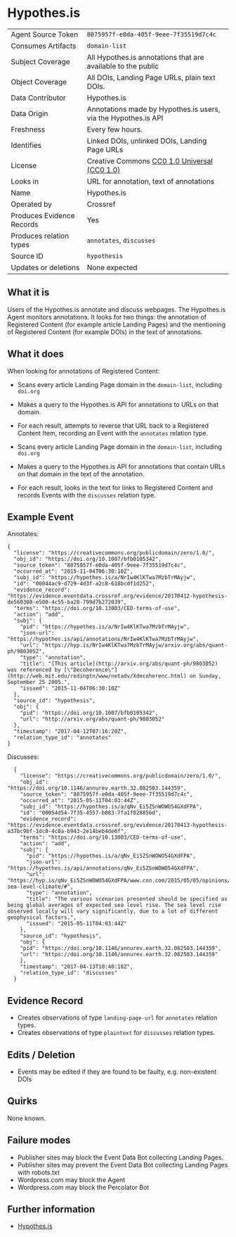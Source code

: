 # Hypothes.is

|  |  |
|---------------------------|----------------------------------------|
| Agent Source Token        | `8075957f-e0da-405f-9eee-7f35519d7c4c` |
| Consumes Artifacts        | `domain-list` |
| Subject Coverage          | All Hypothes.is annotations that are available to the public |
| Object Coverage           | All DOIs, Landing Page URLs, plain text DOIs. |
| Data Contributor          | Hypothes.is |
| Data Origin               | Annotations made by Hypothes.is users, via the Hypothes.is API |
| Freshness                 | Every few hours. |
| Identifies                | Linked DOIs, unlinked DOIs, Landing Page URLs |
| License                   | Creative Commons [CC0 1.0 Universal (CC0 1.0)](https://creativecommons.org/publicdomain/zero/1.0/) |
| Looks in                  | URL for annotation, text of annotations |
| Name                      | Hypothes.is |
| Operated by               | Crossref |
| Produces Evidence Records | Yes |
| Produces relation types   | `annotates`, `discusses` |
| Source ID                 | `hypothesis` |
| Updates or deletions      | None expected |

## What it is

Users of the Hypothes.is annotate and discuss webpages. The Hypothes.is Agent monitors annotations. It looks for two things: the annotation of Registered Content (for example article Landing Pages) and the mentioning of Registered Content (for example DOIs) in the text of annotations.

## What it does

When looking for annotations of Registered Content:

 - Scans every article Landing Page domain in the `domain-list`, including `doi.org`
 - Makes a query to the Hypothes.is API for annotations to URLs on that domain.
 - For each result, attempts to reverse that URL back to a Registered Content Item, recording an Event with the `annotates` relation type.

 - Scans every article Landing Page domain in the `domain-list`, including `doi.org`
 - Makes a query to the Hypothes.is API for annotations that contain URLs on that domain in the text of the annotation.
 - For each result, looks in the text for links to Registered Content and records Events with the `discusses` relation type.

## Example Event

Annotates:

    {
      "license": "https://creativecommons.org/publicdomain/zero/1.0/",
      "obj_id": "https://doi.org/10.1007/bfb0105342",
      "source_token": "8075957f-e0da-405f-9eee-7f35519d7c4c",
      "occurred_at": "2015-11-04T06:30:10Z",
      "subj_id": "https://hypothes.is/a/NrIw4KlKTwa7MzbTrMAyjw",
      "id": "00044ac9-d729-4d3f-a2c8-618bcdf1d252",
      "evidence_record": "https://evidence.eventdata.crossref.org/evidence/20170412-hypothesis-de560308-e500-4c55-ba28-799d7b272039",
      "terms": "https://doi.org/10.13003/CED-terms-of-use",
      "action": "add",
      "subj": {
        "pid": "https://hypothes.is/a/NrIw4KlKTwa7MzbTrMAyjw",
        "json-url": "https://hypothes.is/api/annotations/NrIw4KlKTwa7MzbTrMAyjw",
        "url": "https://hyp.is/NrIw4KlKTwa7MzbTrMAyjw/arxiv.org/abs/quant-ph/9803052",
        "type": "annotation",
        "title": "[This article](http://arxiv.org/abs/quant-ph/9803052) was referenced by [\"Decoherence\"](http://web.mit.edu/redingtn/www/netadv/Xdecoherenc.html) on Sunday, September 25 2005.",
        "issued": "2015-11-04T06:30:10Z"
      },
      "source_id": "hypothesis",
      "obj": {
        "pid": "https://doi.org/10.1007/bfb0105342",
        "url": "http://arxiv.org/abs/quant-ph/9803052"
      },
      "timestamp": "2017-04-12T07:16:20Z",
      "relation_type_id": "annotates"
    }

Discusses:

      {
        "license": "https://creativecommons.org/publicdomain/zero/1.0/",
        "obj_id": "https://doi.org/10.1146/annurev.earth.32.082503.144359",
        "source_token": "8075957f-e0da-405f-9eee-7f35519d7c4c",
        "occurred_at": "2015-05-11T04:03:44Z",
        "subj_id": "https://hypothes.is/a/qNv_Ei5ZSnWOWO54GXdFPA",
        "id": "00054d54-7f35-4557-b083-7fa1f028856d",
        "evidence_record": "https://evidence.eventdata.crossref.org/evidence/20170413-hypothesis-a37bc9bf-1dc0-4c8a-b943-2e14beb4de6f",
        "terms": "https://doi.org/10.13003/CED-terms-of-use",
        "action": "add",
        "subj": {
          "pid": "https://hypothes.is/a/qNv_Ei5ZSnWOWO54GXdFPA",
          "json-url": "https://hypothes.is/api/annotations/qNv_Ei5ZSnWOWO54GXdFPA",
          "url": "https://hyp.is/qNv_Ei5ZSnWOWO54GXdFPA/www.cnn.com/2015/05/05/opinions/sutter-sea-level-climate/#",
          "type": "annotation",
          "title": "The various scenarios presented should be specified as being global averages of expected sea level rise. The sea level rise observed locally will vary significantly, due to a lot of different geophysical factors.",
          "issued": "2015-05-11T04:03:44Z"
        },
        "source_id": "hypothesis",
        "obj": {
        "pid": "https://doi.org/10.1146/annurev.earth.32.082503.144359",
        "url": "https://doi.org/10.1146/annurev.earth.32.082503.144359"
        },
        "timestamp": "2017-04-13T10:40:18Z",
        "relation_type_id": "discusses"
      }


## Evidence Record

 - Creates observations of type `landing-page-url` for `annotates` relation types.
 - Creates observations of type `plaintext` for `discusses` relation types.

## Edits / Deletion

 - Events may be edited if they are found to be faulty, e.g. non-existent DOIs
 
## Quirks

None known.

## Failure modes

 - Publisher sites may block the Event Data Bot collecting Landing Pages.
 - Publisher sites may prevent the Event Data Bot collecting Landing Pages with robots.txt
 - Wordpress.com may block the Agent
 - Wordpress.com may block the Percolator Bot

## Further information

 - [Hypothes.is](http://hypothes.is)

